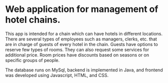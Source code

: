 # Web application for management of hotel chains.

This app is intended for a chain which can have hotels in different locations.
There are several types of employees such as managers, clerks, etc. that are in charge of guests of every hotel in the chain.
Guests have options to reserve few types of rooms. They can also request some services for additional price.
Room prices have discounts based on seasons or on specific groups of people.

The database runs on MySql, backend is implemented in Java, and frontend was developed using Javascript, HTML, and CSS.
